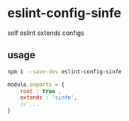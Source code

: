 # eslint-config-sinfe
self eslint extends configs 


## usage 
```bash
npm i --save-dev eslint-config-sinfe 
```



```js
module.exports = {
    root : true , 
    extends : 'sinfe', 
    // ...  
}
```
